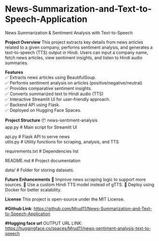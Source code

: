 # News-Summarization-and-Text-to-Speech-Application
News Summarization & Sentiment Analysis with Text-to-Speech

**Project Overview**
This project extracts key details from news articles related to a given company, performs sentiment analysis, and generates a text-to-speech (TTS) output in Hindi. Users can input a company name, fetch news articles, view sentiment insights, and listen to Hindi audio summaries.

**Features**                                                                                                                                
✅ Extracts news articles using BeautifulSoup.                                                                                                   
✅ Performs sentiment analysis on articles (positive/negative/neutral)                                                                          
✅ Provides comparative sentiment insights.                                                                                                    
✅ Converts summarized text to Hindi audio (TTS)                                                                                             
✅ Interactive Streamlit UI for user-friendly approach.                                                                                     
✅ Backend API using Flask.                                                                                                                    
✅ Deployed on Hugging Face Spaces.

**Project Structure**
📦 news-sentiment-analysis                                                                                                                           
 app.py           # Main script for Streamlit UI                                                                                           
        
 api.py           # Flask API to serve news                                                                                                 
 utils.py         # Utility functions for scraping, analysis, and TTS                                                                      
     
 requirements.txt # Dependencies list                                                                                                      
       
 README.md         # Project documentation                                                                                                 
     
 data/            # Folder for storing datasets.  

**Future Enhancements**
🔹 Improve news scraping logic to support more sources.
🔹 Use a custom Hindi TTS model instead of gTTS.
🔹 Deploy using Docker for better scalability.

**License**
This project is open-source under the MIT License.

**#Github Link**: https://github.com/Mrud11/News-Summarization-and-Text-to-Speech-Application

**#Hugging face url**
OUTPUT URL LINK:
https://huggingface.co/spaces/Mrud11/news-sentiment-analysis-text-to-speech

